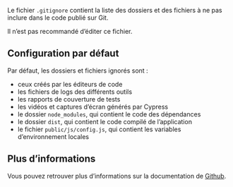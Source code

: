 Le fichier `.gitignore` contient la liste des dossiers et des fichiers à ne pas inclure dans le code publié sur Git.

<doc-alert type="warning">
Il n’est pas recommandé d’éditer ce fichier.
</doc-alert>

## Configuration par défaut

Par défaut, les dossiers et fichiers ignorés sont :
- ceux créés par les éditeurs de code
- les fichiers de logs des différents outils
- les rapports de couverture de tests
- les vidéos et captures d’écran générés par Cypress
- le dossier `node_modules`, qui contient le code des dépendances
- le dossier `dist`, qui contient le code compilé de l’application
- le fichier `public/js/config.js`, qui contient les variables d’environnement locales

## Plus d’informations

Vous pouvez retrouver plus d’informations sur la documentation de [Github](https://docs.github.com/en/github/using-git/ignoring-files).
